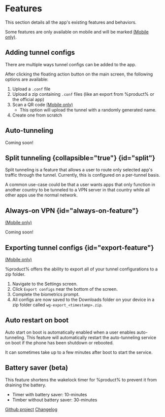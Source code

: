 # Features

This section details all the app's existing features and behaviors. 

<note>
    <p>
        Some features are only available on mobile and will be marked 
<a href="FAQ.md#tv-features-faq"><emphasis>(Mobile only)</emphasis></a>.
    </p>
</note>

## Adding tunnel configs
There are multiple ways tunnel configs can be added to the app.

After clicking the floating action button on the main screen, the following options are available:

1. Upload a `.conf` file
2. Upload a zip containing `.conf` files (like an export from %product% or the official app)
3. Scan a QR code <a href="FAQ.md#tv-features-faq"><emphasis>(Mobile only)</emphasis></a>
   - This option will upload the tunnel with a randomly generated name.
4. Create one from scratch

## Auto-tunneling

Coming soon!

## Split tunneling {collapsible="true"} {id="split"}

Split tunneling is a feature that allows a user to route only selected app's traffic through the tunnel.
Currently, this is configured on a per-tunnel basis. 

A common use-case could be
that a user wants apps that only function in another country
to be tunneled to a VPN server in that country while all other apps use the normal network.

## Always-on VPN  {id="always-on-feature"}

<a href="FAQ.md#tv-features-faq"><emphasis>(Mobile only)</emphasis></a>

Coming soon!

## Exporting tunnel configs {id="export-feature"}

<a href="FAQ.md#tv-features-faq"><emphasis>(Mobile only)</emphasis></a>

%product% offers the ability to export all of your tunnel configurations to a zip folder. 

1. Navigate to the <emphasis>Settings</emphasis> screen.
2. Click `Export configs` near the bottom of the screen.
3. Complete the biometrics prompt.
4. All configs are now saved to the <emphasis>Downloads</emphasis> folder on your device in a zip folder called `wg-export_<timestamp>.zip`. 


## Auto restart on boot

Auto start on boot is automatically enabled when a user enables auto-tunneling. 
This feature will automatically restart the auto-tunneling service on boot if the phone has been shutdown or rebooted.

<note>
    <p>
        It can sometimes take up to a few minutes after boot to start the service.
    </p>
</note>

## Battery saver (beta)

This feature shortens the wakelock timer for %product% to prevent it from draining the battery.

- Timer with battery saver: 10-minutes
- Timber without battery saver: 30-minutes

<seealso>
    <category ref="wrs">
        <a href="https://github.com/zaneschepke/wgtunnel">Github project</a>
        <a href="https://github.com/zaneschepke/wgtunnel/releases">Changelog</a>
    </category>
</seealso>
